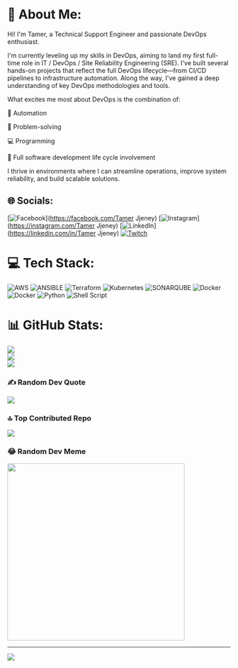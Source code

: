 # 💫 About Me:
Hi! I'm Tamer, a Technical Support Engineer and passionate DevOps enthusiast.

I'm currently leveling up my skills in DevOps, aiming to land my first full-time role in IT / DevOps / Site Reliability Engineering (SRE). I've built several hands-on projects that reflect the full DevOps lifecycle—from CI/CD pipelines to infrastructure automation. Along the way, I've gained a deep understanding of key DevOps methodologies and tools.

What excites me most about DevOps is the combination of:

🚧 Automation

🧠 Problem-solving

💻 Programming

🔁 Full software development life cycle involvement

I thrive in environments where I can streamline operations, improve system reliability, and build scalable solutions.

## 🌐 Socials:
[![Facebook](https://img.shields.io/badge/Facebook-%231877F2.svg?logo=Facebook&logoColor=white)](https://facebook.com/Tamer Jjeney) [![Instagram](https://img.shields.io/badge/Instagram-%23E4405F.svg?logo=Instagram&logoColor=white)](https://instagram.com/Tamer Jjeney) [![LinkedIn](https://img.shields.io/badge/LinkedIn-%230077B5.svg?logo=linkedin&logoColor=white)](https://linkedin.com/in/Tamer Jjeney) [![Twitch](https://img.shields.io/badge/Twitch-%239146FF.svg?logo=Twitch&logoColor=white)](https://twitch.tv/xay_siel) 

# 💻 Tech Stack:
![AWS](https://img.shields.io/badge/AWS-%23FF9900.svg?style=for-the-badge&logo=amazon-aws&logoColor=white) ![ANSIBLE](https://img.shields.io/badge/ansible-%231A1918.svg?style=for-the-badge&logo=ansible&logoColor=white) ![Terraform](https://img.shields.io/badge/terraform-%235835CC.svg?style=for-the-badge&logo=terraform&logoColor=white) ![Kubernetes](https://img.shields.io/badge/kubernetes-%23326ce5.svg?style=for-the-badge&logo=kubernetes&logoColor=white) ![SONARQUBE](https://img.shields.io/badge/sonarqube-4E9BCD.svg?style=for-the-badge&logo=sonarqube&logoColor=white&color=%234E9BCD) ![Docker](https://img.shields.io/badge/docker-%230db7ed.svg?style=for-the-badge&logo=docker&logoColor=white) ![Docker](https://img.shields.io/badge/docker-%230db7ed.svg?style=for-the-badge&logo=docker&logoColor=white) ![Python](https://img.shields.io/badge/python-3670A0?style=for-the-badge&logo=python&logoColor=ffdd54) ![Shell Script](https://img.shields.io/badge/shell_script-%23121011.svg?style=for-the-badge&logo=gnu-bash&logoColor=white)
# 📊 GitHub Stats:
![](https://github-readme-stats.vercel.app/api?username=Endeathia&theme=dark&hide_border=false&include_all_commits=true&count_private=true)<br/>
![](https://github-readme-streak-stats.herokuapp.com/?user=Endeathia&theme=dark&hide_border=false)<br/>
![](https://github-readme-stats.vercel.app/api/top-langs/?username=Endeathia&theme=dark&hide_border=false&include_all_commits=true&count_private=true&layout=compact)

### ✍️ Random Dev Quote
![](https://quotes-github-readme.vercel.app/api?type=horizontal&theme=radical)

### 🔝 Top Contributed Repo
![](https://github-contributor-stats.vercel.app/api?username=Endeathia&limit=5&theme=dark&combine_all_yearly_contributions=true)

### 😂 Random Dev Meme
<img src='https://randommeme-five.vercel.app/' style="height: 400px;"/>

---
[![](https://visitcount.itsvg.in/api?id=Endeathia&icon=0&color=0)](https://visitcount.itsvg.in)

<!-- Proudly created with GPRM ( https://gprm.itsvg.in ) -->

<!---
Endeathia/Endeathia is a ✨ special ✨ repository because its `README.md` (this file) appears on your GitHub profile.
You can click the Preview link to take a look at your changes.
--->
